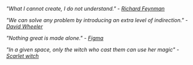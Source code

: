 
<!-- ![image](https://user-images.githubusercontent.com/8329204/125168062-29795300-e1d6-11eb-9843-d290ea0eeaa8.png)
 -->

_"What I cannot create, I do not understand." - [Richard Feynman](https://en.wikipedia.org/wiki/Richard_Feynman)_

_"We can solve any problem by introducing an extra level of indirection." - [David Wheeler](https://www.wikiwand.com/en/David_Wheeler_(computer_scientist))_

_"Nothing great is made alone." - [Figma](https://www.figma.com/nothing-great-is-made-alone/?utm_source=dribbble&utm_medium=display&utm_campaign=ngima&utm_content=genius)_

_"In a given space, only the witch who cast them can use her magic" - [Scarlet witch](https://www.wikiwand.com/zh-hans/%E7%B7%8B%E7%B4%85%E5%A5%B3%E5%B7%AB)_
